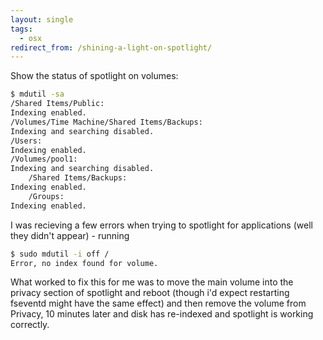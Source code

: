 ```yaml
---
layout: single
tags:
  - osx
redirect_from: /shining-a-light-on-spotlight/
---
```


Show the status of spotlight on volumes:

```bash
$ mdutil -sa
/Shared Items/Public:
Indexing enabled.
/Volumes/Time Machine/Shared Items/Backups:
Indexing and searching disabled.
/Users:
Indexing enabled.
/Volumes/pool1:
Indexing and searching disabled.
	/Shared Items/Backups:
Indexing enabled.
	/Groups:
Indexing enabled.
```

I was recieving a few errors when trying to spotlight for applications (well they didn't appear) - running

```bash
$ sudo mdutil -i off /
Error, no index found for volume.
```
What worked to fix this for me was to move the main volume into the privacy section of spotlight and reboot (though i'd expect restarting fseventd might have the same effect) and then remove the volume from Privacy, 10 minutes later and disk has re-indexed and spotlight is working correctly.
